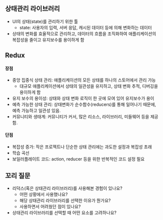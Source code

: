 ## 상태관리 라이브러리

- UI의 상태(state)를 관리하기 위한 툴
  - state: 사용자의 입력, 서버 응답, 캐시된 데이터 등에 의해 변화하는 데이터
- 상태의 변화를 효율적으로 관리하고, 데이터의 흐름을 조직화하여 애플리케이션의 복잡성을 줄이고 유지보수를 용이하게 함

## Redux

#### 장점

- 중앙 집중식 상태 관리: 애플리케이션의 모든 상태를 하나의 스토어에서 관리 가능
  - 대규모 애플리케이션에서 상태의 일관성을 유지하고, 상태 변화 추적, 디버깅을 용이하게 함
- 유지 보수의 용이성: 상태와 상태 변화 로직이 한 곳에 모여 있어 유지보수가 용이
- 예측 가능한 상태 관리: 상태변화가 순수함수(reducers)를 통해 일어나기 때문에, 예측 가능하고 일관성 있음.
- 커뮤니티와 생태계: 커뮤니티가 커서, 많은 리소스, 라이브러리, 미들웨어 등을 제공함.

#### 단점

- 복잡성 증가: 작은 프로젝트나 단순한 상태 관리에는 과도한 설정과 복잡성 초래
- 학습 곡선
- 보일러플레이트 코드: action, reducer 등을 위한 반복적인 코드 설정 필요

## 꼬리 질문

- 리덕스(혹은 상태관리 라이브러리)를 사용해본 경험이 있나요?
  - 어떤 상황에서 사용했나요?
  - 해당 상태관리 라이브러리를 선택한 이유가 뭔가요?
  - 사용하면서 어려웠던 점이 있나요?
- 상태관리 라이브러리를 선택할 때 어떤 요소를 고려하나요?
